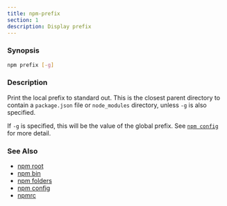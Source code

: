 ```yaml
---
title: npm-prefix
section: 1
description: Display prefix
---
```


### Synopsis

``` bash
npm prefix [-g]
```

### Description

Print the local prefix to standard out. This is the closest parent directory
to contain a `package.json` file or `node_modules` directory, unless `-g` is
also specified.

If `-g` is specified, this will be the value of the global prefix. See
[ `npm config` ](/commands/npm-config) for more detail.

### See Also

* [npm root](/commands/npm-root)
* [npm bin](/commands/npm-bin)
* [npm folders](/configuring-npm/folders)
* [npm config](/commands/npm-config)
* [npmrc](/configuring-npm/npmrc)
